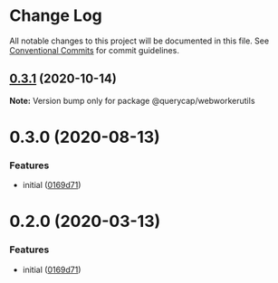 # Change Log

All notable changes to this project will be documented in this file.
See [Conventional Commits](https://conventionalcommits.org) for commit guidelines.

## [0.3.1](https://github.com/querycap/webappkit/compare/@querycap/webworkerutils@0.3.0...@querycap/webworkerutils@0.3.1) (2020-10-14)

**Note:** Version bump only for package @querycap/webworkerutils





# 0.3.0 (2020-08-13)


### Features

* initial ([0169d71](https://github.com/querycap/webappkit/commit/0169d7105336e71af8f7b32544ae49e29706b189))





# 0.2.0 (2020-03-13)


### Features

* initial ([0169d71](https://github.com/querycap/webappkit/commit/0169d7105336e71af8f7b32544ae49e29706b189))
